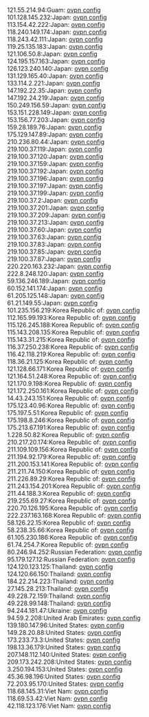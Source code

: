 121.55.214.94:Guam: [ovpn config](vpn/121_55_214_94.ovpn)  
101.128.145.232:Japan: [ovpn config](vpn/101_128_145_232.ovpn)  
113.154.42.222:Japan: [ovpn config](vpn/113_154_42_222.ovpn)  
118.240.149.174:Japan: [ovpn config](vpn/118_240_149_174.ovpn)  
118.243.42.111:Japan: [ovpn config](vpn/118_243_42_111.ovpn)  
119.25.135.183:Japan: [ovpn config](vpn/119_25_135_183.ovpn)  
121.106.50.8:Japan: [ovpn config](vpn/121_106_50_8.ovpn)  
124.195.157.163:Japan: [ovpn config](vpn/124_195_157_163.ovpn)  
126.123.240.140:Japan: [ovpn config](vpn/126_123_240_140.ovpn)  
131.129.165.40:Japan: [ovpn config](vpn/131_129_165_40.ovpn)  
133.114.2.221:Japan: [ovpn config](vpn/133_114_2_221.ovpn)  
147.192.22.35:Japan: [ovpn config](vpn/147_192_22_35.ovpn)  
147.192.24.219:Japan: [ovpn config](vpn/147_192_24_219.ovpn)  
150.249.156.59:Japan: [ovpn config](vpn/150_249_156_59.ovpn)  
153.151.228.149:Japan: [ovpn config](vpn/153_151_228_149.ovpn)  
153.156.77.203:Japan: [ovpn config](vpn/153_156_77_203.ovpn)  
159.28.189.76:Japan: [ovpn config](vpn/159_28_189_76.ovpn)  
175.129.147.89:Japan: [ovpn config](vpn/175_129_147_89.ovpn)  
210.236.80.44:Japan: [ovpn config](vpn/210_236_80_44.ovpn)  
219.100.37.119:Japan: [ovpn config](vpn/219_100_37_119.ovpn)  
219.100.37.120:Japan: [ovpn config](vpn/219_100_37_120.ovpn)  
219.100.37.159:Japan: [ovpn config](vpn/219_100_37_159.ovpn)  
219.100.37.192:Japan: [ovpn config](vpn/219_100_37_192.ovpn)  
219.100.37.196:Japan: [ovpn config](vpn/219_100_37_196.ovpn)  
219.100.37.197:Japan: [ovpn config](vpn/219_100_37_197.ovpn)  
219.100.37.199:Japan: [ovpn config](vpn/219_100_37_199.ovpn)  
219.100.37.2:Japan: [ovpn config](vpn/219_100_37_2.ovpn)  
219.100.37.201:Japan: [ovpn config](vpn/219_100_37_201.ovpn)  
219.100.37.209:Japan: [ovpn config](vpn/219_100_37_209.ovpn)  
219.100.37.213:Japan: [ovpn config](vpn/219_100_37_213.ovpn)  
219.100.37.60:Japan: [ovpn config](vpn/219_100_37_60.ovpn)  
219.100.37.63:Japan: [ovpn config](vpn/219_100_37_63.ovpn)  
219.100.37.83:Japan: [ovpn config](vpn/219_100_37_83.ovpn)  
219.100.37.85:Japan: [ovpn config](vpn/219_100_37_85.ovpn)  
219.100.37.87:Japan: [ovpn config](vpn/219_100_37_87.ovpn)  
220.220.163.232:Japan: [ovpn config](vpn/220_220_163_232.ovpn)  
222.8.248.120:Japan: [ovpn config](vpn/222_8_248_120.ovpn)  
59.136.246.189:Japan: [ovpn config](vpn/59_136_246_189.ovpn)  
60.152.141.174:Japan: [ovpn config](vpn/60_152_141_174.ovpn)  
61.205.125.148:Japan: [ovpn config](vpn/61_205_125_148.ovpn)  
61.21.149.55:Japan: [ovpn config](vpn/61_21_149_55.ovpn)  
101.235.156.219:Korea Republic of: [ovpn config](vpn/101_235_156_219.ovpn)  
112.165.99.193:Korea Republic of: [ovpn config](vpn/112_165_99_193.ovpn)  
115.126.245.188:Korea Republic of: [ovpn config](vpn/115_126_245_188.ovpn)  
115.143.208.135:Korea Republic of: [ovpn config](vpn/115_143_208_135.ovpn)  
115.143.31.215:Korea Republic of: [ovpn config](vpn/115_143_31_215.ovpn)  
116.37.250.238:Korea Republic of: [ovpn config](vpn/116_37_250_238.ovpn)  
116.42.118.219:Korea Republic of: [ovpn config](vpn/116_42_118_219.ovpn)  
118.36.21.125:Korea Republic of: [ovpn config](vpn/118_36_21_125.ovpn)  
121.128.66.171:Korea Republic of: [ovpn config](vpn/121_128_66_171.ovpn)  
121.164.51.248:Korea Republic of: [ovpn config](vpn/121_164_51_248.ovpn)  
121.170.9.198:Korea Republic of: [ovpn config](vpn/121_170_9_198.ovpn)  
121.172.250.161:Korea Republic of: [ovpn config](vpn/121_172_250_161.ovpn)  
14.43.243.151:Korea Republic of: [ovpn config](vpn/14_43_243_151.ovpn)  
175.123.40.96:Korea Republic of: [ovpn config](vpn/175_123_40_96.ovpn)  
175.197.5.51:Korea Republic of: [ovpn config](vpn/175_197_5_51.ovpn)  
175.198.8.246:Korea Republic of: [ovpn config](vpn/175_198_8_246.ovpn)  
175.213.67.191:Korea Republic of: [ovpn config](vpn/175_213_67_191.ovpn)  
1.228.50.82:Korea Republic of: [ovpn config](vpn/1_228_50_82.ovpn)  
210.217.20.174:Korea Republic of: [ovpn config](vpn/210_217_20_174.ovpn)  
211.109.109.156:Korea Republic of: [ovpn config](vpn/211_109_109_156.ovpn)  
211.194.92.179:Korea Republic of: [ovpn config](vpn/211_194_92_179.ovpn)  
211.200.153.141:Korea Republic of: [ovpn config](vpn/211_200_153_141.ovpn)  
211.211.74.150:Korea Republic of: [ovpn config](vpn/211_211_74_150.ovpn)  
211.226.89.29:Korea Republic of: [ovpn config](vpn/211_226_89_29.ovpn)  
211.243.154.201:Korea Republic of: [ovpn config](vpn/211_243_154_201.ovpn)  
211.44.188.3:Korea Republic of: [ovpn config](vpn/211_44_188_3.ovpn)  
219.255.69.27:Korea Republic of: [ovpn config](vpn/219_255_69_27.ovpn)  
220.70.126.195:Korea Republic of: [ovpn config](vpn/220_70_126_195.ovpn)  
222.237.163.168:Korea Republic of: [ovpn config](vpn/222_237_163_168.ovpn)  
58.126.22.15:Korea Republic of: [ovpn config](vpn/58_126_22_15.ovpn)  
58.238.35.66:Korea Republic of: [ovpn config](vpn/58_238_35_66.ovpn)  
61.105.230.186:Korea Republic of: [ovpn config](vpn/61_105_230_186.ovpn)  
61.74.254.7:Korea Republic of: [ovpn config](vpn/61_74_254_7.ovpn)  
80.246.94.252:Russian Federation: [ovpn config](vpn/80_246_94_252.ovpn)  
95.179.127.12:Russian Federation: [ovpn config](vpn/95_179_127_12.ovpn)  
124.120.123.125:Thailand: [ovpn config](vpn/124_120_123_125.ovpn)  
124.120.66.150:Thailand: [ovpn config](vpn/124_120_66_150.ovpn)  
184.22.214.223:Thailand: [ovpn config](vpn/184_22_214_223.ovpn)  
27.145.28.213:Thailand: [ovpn config](vpn/27_145_28_213.ovpn)  
49.228.72.159:Thailand: [ovpn config](vpn/49_228_72_159.ovpn)  
49.228.99.148:Thailand: [ovpn config](vpn/49_228_99_148.ovpn)  
94.244.181.47:Ukraine: [ovpn config](vpn/94_244_181_47.ovpn)  
94.59.2.208:United Arab Emirates: [ovpn config](vpn/94_59_2_208.ovpn)  
139.180.147.96:United States: [ovpn config](vpn/139_180_147_96.ovpn)  
149.28.20.88:United States: [ovpn config](vpn/149_28_20_88.ovpn)  
173.233.73.3:United States: [ovpn config](vpn/173_233_73_3.ovpn)  
198.13.36.179:United States: [ovpn config](vpn/198_13_36_179.ovpn)  
207.148.112.140:United States: [ovpn config](vpn/207_148_112_140.ovpn)  
209.173.242.208:United States: [ovpn config](vpn/209_173_242_208.ovpn)  
3.250.194.153:United States: [ovpn config](vpn/3_250_194_153.ovpn)  
45.36.98.196:United States: [ovpn config](vpn/45_36_98_196.ovpn)  
72.203.95.170:United States: [ovpn config](vpn/72_203_95_170.ovpn)  
118.68.145.31:Viet Nam: [ovpn config](vpn/118_68_145_31.ovpn)  
118.69.53.42:Viet Nam: [ovpn config](vpn/118_69_53_42.ovpn)  
42.118.123.176:Viet Nam: [ovpn config](vpn/42_118_123_176.ovpn)  
